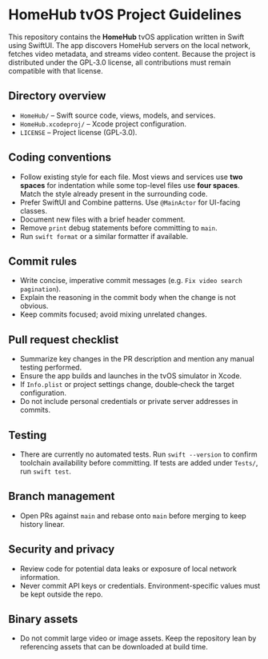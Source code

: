 # HomeHub tvOS Project Guidelines

This repository contains the **HomeHub** tvOS application written in Swift using SwiftUI. The app discovers HomeHub servers on the local network, fetches video metadata, and streams video content. Because the project is distributed under the GPL‑3.0 license, all contributions must remain compatible with that license.

## Directory overview
- `HomeHub/` – Swift source code, views, models, and services.
- `HomeHub.xcodeproj/` – Xcode project configuration.
- `LICENSE` – Project license (GPL‑3.0).

## Coding conventions
- Follow existing style for each file. Most views and services use **two spaces** for indentation while some top-level files use **four spaces**. Match the style already present in the surrounding code.
- Prefer SwiftUI and Combine patterns. Use `@MainActor` for UI-facing classes.
- Document new files with a brief header comment.
- Remove `print` debug statements before committing to `main`.
- Run `swift format` or a similar formatter if available.

## Commit rules
- Write concise, imperative commit messages (e.g. `Fix video search pagination`).
- Explain the reasoning in the commit body when the change is not obvious.
- Keep commits focused; avoid mixing unrelated changes.

## Pull request checklist
- Summarize key changes in the PR description and mention any manual testing performed.
- Ensure the app builds and launches in the tvOS simulator in Xcode.
- If `Info.plist` or project settings change, double‑check the target configuration.
- Do not include personal credentials or private server addresses in commits.

## Testing
- There are currently no automated tests. Run `swift --version` to confirm toolchain availability before committing. If tests are added under `Tests/`, run `swift test`.

## Branch management
- Open PRs against `main` and rebase onto `main` before merging to keep history linear.


## Security and privacy
- Review code for potential data leaks or exposure of local network information.
- Never commit API keys or credentials. Environment-specific values must be kept outside the repo.

## Binary assets
- Do not commit large video or image assets. Keep the repository lean by referencing assets that can be downloaded at build time.
